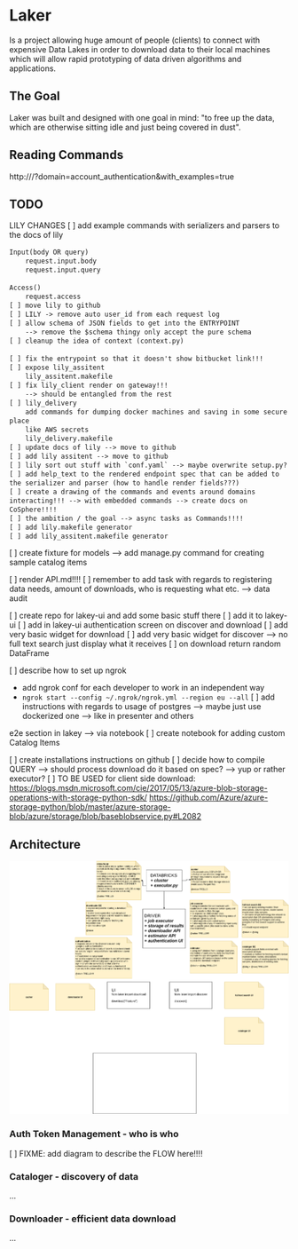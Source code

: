 
# Laker

Is a project allowing huge amount of people (clients) to connect with expensive Data Lakes in order to download data to their local machines which will allow rapid prototyping of data driven algorithms and applications.

## The Goal

Laker was built and designed with one goal in mind: "to free up the data, which are otherwise sitting idle and just being covered in dust".

## Reading Commands

http://<uri>/?domain=account_authentication&with_examples=true

## TODO

LILY CHANGES
    [ ] add example commands with serializers and parsers to the docs of lily

    Input(body OR query)
        request.input.body
        request.input.query

    Access()
        request.access
    [ ] move lily to github
    [ ] LILY -> remove auto user_id from each request log
    [ ] allow schema of JSON fields to get into the ENTRYPOINT
        --> remove the $schema thingy only accept the pure schema
    [ ] cleanup the idea of context (context.py)

    [ ] fix the entrypoint so that it doesn't show bitbucket link!!!
    [ ] expose lily_assitent
        lily_assitent.makefile
    [ ] fix lily_client render on gateway!!!
        --> should be entangled from the rest
    [ ] lily_delivery
        add commands for dumping docker machines and saving in some secure place
        like AWS secrets
        lily_delivery.makefile
    [ ] update docs of lily --> move to github
    [ ] add lily assitent --> move to github
    [ ] lily sort out stuff with `conf.yaml` --> maybe overwrite setup.py?
    [ ] add help_text to the rendered endpoint spec that can be added to the serializer and parser (how to handle render fields???)
    [ ] create a drawing of the commands and events around domains interacting!!! --> with embedded commands --> create docs on CoSphere!!!!
    [ ] the ambition / the goal --> async tasks as Commands!!!!
    [ ] add lily.makefile generator
    [ ] add lily_assitent.makefile generator

[ ] create fixture for models
    --> add manage.py command for creating sample catalog items

[ ] render API.md!!!!
[ ] remember to add task with regards to registering data needs, amount of downloads, who is requesting what etc.
    --> data audit

[ ] create repo for lakey-ui and add some basic stuff there
[ ] add it to lakey-ui
[ ] add in lakey-ui authentication screen on discover and download
[ ] add very basic widget for download
[ ] add very basic widget for discover --> no full text search just display what it receives
[ ] on download return random DataFrame

[ ] describe how to set up ngrok
- add ngrok conf for each developer to work in an independent way
- `ngrok start --config ~/.ngrok/ngrok.yml --region eu --all`
[ ] add instructions with regards to usage of postgres --> maybe just use dockerized one --> like in presenter and others

e2e section in lakey --> via notebook
[ ] create notebook for adding custom Catalog Items

[ ] create installations instructions on github
[ ] decide how to compile QUERY --> should process download do it based on spec? --> yup or rather executor?
[ ] TO BE USED for client side download:
    https://blogs.msdn.microsoft.com/cie/2017/05/13/azure-blob-storage-operations-with-storage-python-sdk/
    https://github.com/Azure/azure-storage-python/blob/master/azure-storage-blob/azure/storage/blob/baseblobservice.py#L2082

## Architecture

[![architecture](./assets/lakey-architecture.png)](https://www.draw.io/#G1zrMb3J6eeFVEmbUvT6ETs240ZzVe4eAy)

### Auth Token Management - who is who

[ ] FIXME: add diagram to describe the FLOW here!!!!


### Cataloger - discovery of data

...


### Downloader - efficient data download

...

